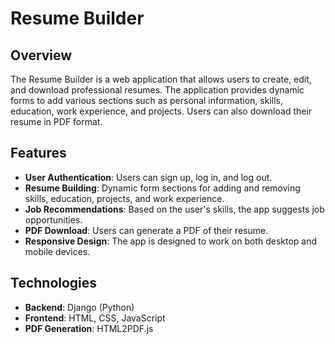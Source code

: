 # Resume Builder

## Overview

The Resume Builder is a web application that allows users to create, edit, and download professional resumes. The application provides dynamic forms to add various sections such as personal information, skills, education, work experience, and projects. Users can also download their resume in PDF format.

## Features

- **User Authentication**: Users can sign up, log in, and log out.
- **Resume Building**: Dynamic form sections for adding and removing skills, education, projects, and work experience.
- **Job Recommendations**: Based on the user's skills, the app suggests job opportunities.
- **PDF Download**: Users can generate a PDF of their resume.
- **Responsive Design**: The app is designed to work on both desktop and mobile devices.

## Technologies

- **Backend**: Django (Python)
- **Frontend**: HTML, CSS, JavaScript
- **PDF Generation**: HTML2PDF.js
